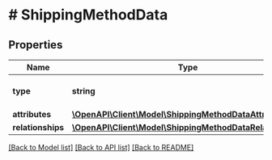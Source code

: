 # # ShippingMethodData

## Properties

Name | Type | Description | Notes
------------ | ------------- | ------------- | -------------
**type** | **string** | The resource&#39;s type |
**attributes** | [**\OpenAPI\Client\Model\ShippingMethodDataAttributes**](ShippingMethodDataAttributes.md) |  |
**relationships** | [**\OpenAPI\Client\Model\ShippingMethodDataRelationships**](ShippingMethodDataRelationships.md) |  | [optional]

[[Back to Model list]](../../README.md#models) [[Back to API list]](../../README.md#endpoints) [[Back to README]](../../README.md)
